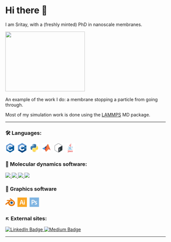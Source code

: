 # Hi there 👋

I am Sritay, with a (freshly minted) PhD in nanoscale membranes. 

<img src="rej_jif.gif" width="250" height="188" />

An example of the work I do: a membrane stopping a particle from going through.  

Most of my simulation work is done using the [LAMMPS](https://www.lammps.org/) MD package.

---
### :hammer_and_wrench: Languages:
<div>
  <img src="https://github.com/devicons/devicon/blob/master/icons/c/c-original.svg" title="C" alt="C" width="30" height="30"/>&nbsp;
  <img src="https://github.com/devicons/devicon/blob/master/icons/cplusplus/cplusplus-original.svg" title="CPP" alt="CPP" width="30" height="30"/>&nbsp;
  <img src="https://github.com/devicons/devicon/blob/master/icons/python/python-original.svg" title="python" alt="python" width="30" height="30"/>&nbsp;
  <img src="https://github.com/devicons/devicon/blob/master/icons/matlab/matlab-original.svg" title="matlab" alt="matlab" width="30" height="30"/>&nbsp;
  <img src="https://github.com/devicons/devicon/blob/master/icons/bash/bash-original.svg" title="bash" alt="bash" width="30" height="30"/>&nbsp;
  <img src="https://github.com/devicons/devicon/blob/master/icons/java/java-original-wordmark.svg" title="Java" alt="Java" width="30" height="30"/>&nbsp;
 </div>
 

### :cookie: Molecular dynamics software:
<div>
 <a href="https://www.lammps.org/">  
  <img src="https://img.shields.io/badge/LAMMPS-informational?style=flat"/>
 </a>
 <a href="http://leandro.iqm.unicamp.br/m3g/packmol/home.shtml">
  <img src="https://img.shields.io/badge/PACKMOL-informational?style=flat"/>
 </a>
 <a href="https://www.ovito.org/">
  <img src="https://img.shields.io/badge/OVITO-informational?style=flat"/>
 </a>
 <a href="https://www.ks.uiuc.edu/Research/vmd/">
  <img src="https://img.shields.io/badge/VMD-informational?style=flat"/>
 </a>
 </div>
 
 
 ### :art: Graphics software
 <div>
   <img src="https://github.com/devicons/devicon/blob/master/icons/blender/blender-original.svg" title="blender" alt="blender" width="30" height="30"/>&nbsp;
   <img src="https://github.com/devicons/devicon/blob/master/icons/illustrator/illustrator-plain.svg" title="illustrator" alt="illustrator" width="30" height="30"/>&nbsp;
    <img src="https://github.com/devicons/devicon/blob/master/icons/photoshop/photoshop-plain.svg" title="photoshop" alt="photoshop" width="30" height="30"/>&nbsp;

 </div>
 
 
 ### :arrow_upper_left: External sites:
<div id="badges">
  <a href="https://www.linkedin.com/in/sritay-mistry-45a6a8171/">
    <img src="https://img.shields.io/badge/LinkedIn-blue?style=for-the-badge&logo=linkedin&logoColor=white" alt="LinkedIn Badge"/>
  </a>
  <a href="https://medium.com/@sritaymistry">
    <img src="https://img.shields.io/badge/medium-red?style=for-the-badge&logo=medium&logoColor=white" alt="Medium Badge"/>
  </a>
</div>

---
